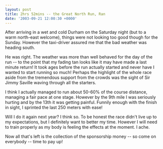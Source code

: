 ```yaml
---
layout: post
title: 2hrs 52mins -- the Great North Run, Ran
date: '2003-09-21 12:00:30 +0000'
---
```

After arriving in a wet and cold Durham on the Saturday night (but to a warm north-east welcome), things were not looking too good though for the Sunday. However the taxi-driver assured me that the bad weather was heading south.

He was right. The weather was more than well behaved for the day of the run -- to the point that my fading tan looks like it may have made a last minute return! It took ages before the run actually started and never have I wanted to start running so much! Perhaps the highlight of the whole race aside from the tremendous support from the crowds was the sight of Sir Jimmy Saville waving through all the starters.

I think I actually managed to run about 50-60% of the course distance, managing a fair pace at one stage. However by the 9th mile I was seriously hurting and by the 13th it was getting painful. Funnily enough with the finish in sight, I sprinted the last 250 meters with ease!

Will I do it again next year? I think so. To be honest the race didn't live up to my expectations, but I definitely want to better my time. However I will need to train properly as my body is feeling the effects at the moment. I ache.

Now all that's left is the collection of the sponsorship money -- so come on everybody -- time to pay up!